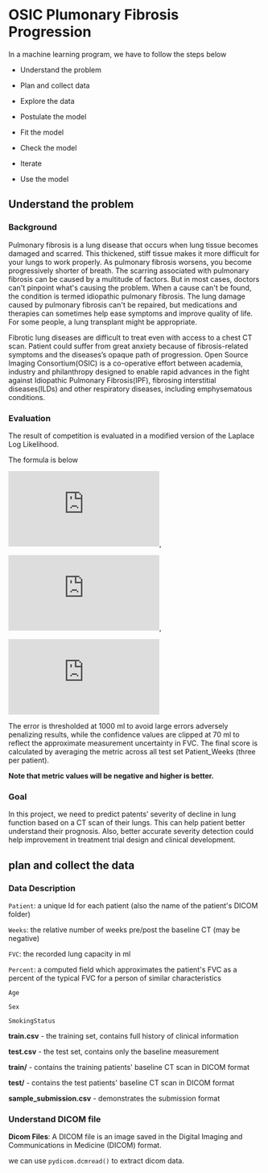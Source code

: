 # OSIC Plumonary Fibrosis Progression

In a machine learning program, we have to follow the steps below

* Understand the problem

* Plan and collect data

* Explore the data

* Postulate the model

* Fit the model

* Check the model

* Iterate

* Use the model

## Understand the problem
### Background

Pulmonary fibrosis is a lung disease that occurs when lung tissue becomes damaged and scarred. 
This thickened, stiff tissue makes it more difficult for your lungs to work properly. As pulmonary fibrosis worsens, you become progressively shorter of breath.
The scarring associated with pulmonary fibrosis can be caused by a multitude of factors. 
But in most cases, doctors can't pinpoint what's causing the problem. When a cause can't be found, the condition is termed idiopathic pulmonary fibrosis.
The lung damage caused by pulmonary fibrosis can't be repaired, but medications and therapies can sometimes help ease symptoms and improve quality of life. 
For some people, a lung transplant might be appropriate.


Fibrotic lung diseases are difficult to treat even with access to a chest CT scan. 
Patient could suffer from great anxiety because of fibrosis-related symptoms and the diseases’s opaque path of progression.
Open Source Imaging Consortium(OSIC) is a co-operative effort between academia, 
industry and philanthropy designed to enable rapid advances in the fight against Idiopathic Pulmonary Fibrosis(IPF),
fibrosing interstitial diseases(ILDs) and other respiratory diseases, including emphysematous conditions.

### Evaluation 

The result of competition is evaluated in a modified version of the Laplace Log Likelihood.

The formula is below 

![equation](https://latex.codecogs.com/gif.latex?%5Csigma_%7Bclipped%7D%20%3D%20max%28%5Csigma%2C%2070%29),

![equation](https://latex.codecogs.com/gif.latex?%5CDelta%20%3D%20min%20%28%20%7CFVC_%7Btrue%7D%20-%20FVC_%7Bpredicted%7D%7C%2C%201000%20%29%2C),

![equation](https://latex.codecogs.com/gif.latex?metric%20%3D%20-%20%5Cfrac%7B%5Csqrt%7B2%7D%20%5CDelta%7D%7B%5Csigma_%7Bclipped%7D%7D%20-%20%5Cln%20%28%20%5Csqrt%7B2%7D%20%5Csigma_%7Bclipped%7D%20%29.)

The error is thresholded at 1000 ml to avoid large errors adversely penalizing results,
while the confidence values are clipped at 70 ml to reflect the approximate measurement uncertainty in FVC. 
The final score is calculated by averaging the metric across all test set Patient_Weeks (three per patient). 

**Note that metric values will be negative and higher is better.**

### Goal
In this project, we need to predict patents’ severity of decline in lung function based on a CT scan of their lungs. 
This can help patient better understand their prognosis. 
Also, better accurate severity detection could help improvement in treatment trial design and clinical development. 


## plan and collect the data

### Data Description

`Patient`: a unique Id for each patient (also the name of the patient's DICOM folder)

`Weeks`: the relative number of weeks pre/post the baseline CT (may be negative)

`FVC`: the recorded lung capacity in ml

`Percent`: a computed field which approximates the patient's FVC as a percent of the typical FVC for a person of similar characteristics

`Age`

`Sex`

`SmokingStatus`

**train.csv** - the training set, contains full history of clinical information

**test.csv** - the test set, contains only the baseline measurement

**train/** - contains the training patients' baseline CT scan in DICOM format

**test/** - contains the test patients' baseline CT scan in DICOM format

**sample_submission.csv** - demonstrates the submission format

### Understand DICOM file

**Dicom Files**: A DICOM file is an image saved in the Digital Imaging and Communications in Medicine (DICOM) format.

we can use `pydicom.dcmread()` to extract dicom data. 

### 

